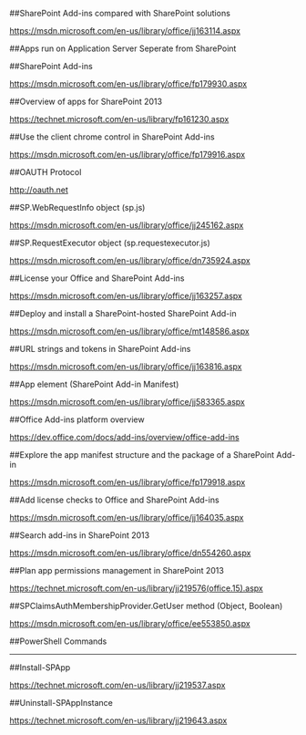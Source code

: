 ##SharePoint Add-ins compared with SharePoint solutions

https://msdn.microsoft.com/en-us/library/office/jj163114.aspx

##Apps run on Application Server Seperate from SharePoint

##SharePoint Add-ins

https://msdn.microsoft.com/en-us/library/office/fp179930.aspx

##Overview of apps for SharePoint 2013

https://technet.microsoft.com/en-us/library/fp161230.aspx

##Use the client chrome control in SharePoint Add-ins

https://msdn.microsoft.com/en-us/library/office/fp179916.aspx

##OAUTH Protocol

http://oauth.net

##SP.WebRequestInfo object (sp.js)

https://msdn.microsoft.com/en-us/library/office/jj245162.aspx

##SP.RequestExecutor object (sp.requestexecutor.js)

https://msdn.microsoft.com/en-us/library/office/dn735924.aspx

##License your Office and SharePoint Add-ins

https://msdn.microsoft.com/en-us/library/office/jj163257.aspx

##Deploy and install a SharePoint-hosted SharePoint Add-in

https://msdn.microsoft.com/en-us/library/office/mt148586.aspx

##URL strings and tokens in SharePoint Add-ins

https://msdn.microsoft.com/en-us/library/office/jj163816.aspx

##App element (SharePoint Add-in Manifest)

https://msdn.microsoft.com/en-us/library/office/jj583365.aspx

##Office Add-ins platform overview

https://dev.office.com/docs/add-ins/overview/office-add-ins

##Explore the app manifest structure and the package of a SharePoint Add-in

https://msdn.microsoft.com/en-us/library/office/fp179918.aspx

##Add license checks to Office and SharePoint Add-ins

https://msdn.microsoft.com/en-us/library/office/jj164035.aspx

##Search add-ins in SharePoint 2013

https://msdn.microsoft.com/en-us/library/office/dn554260.aspx

##Plan app permissions management in SharePoint 2013

https://technet.microsoft.com/en-us/library/jj219576(office.15).aspx

##SPClaimsAuthMembershipProvider.GetUser method (Object, Boolean)

https://msdn.microsoft.com/en-us/library/office/ee553850.aspx

##PowerShell Commands

---------------------------------------------------------------

##Install-SPApp

https://technet.microsoft.com/en-us/library/jj219537.aspx

##Uninstall-SPAppInstance

https://technet.microsoft.com/en-us/library/jj219643.aspx












